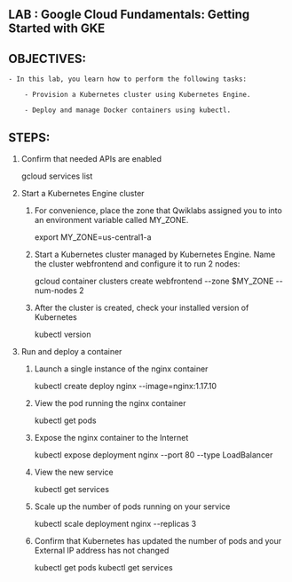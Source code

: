 ## LAB : Google Cloud Fundamentals: Getting Started with GKE

## OBJECTIVES:

    - In this lab, you learn how to perform the following tasks:
        
        - Provision a Kubernetes cluster using Kubernetes Engine.

        - Deploy and manage Docker containers using kubectl.

## STEPS:

1. Confirm that needed APIs are enabled

    gcloud services list

2. Start a Kubernetes Engine cluster

    1. For convenience, place the zone that Qwiklabs assigned you to into an environment variable called MY_ZONE.

        export MY_ZONE=us-central1-a

    2. Start a Kubernetes cluster managed by Kubernetes Engine. Name the cluster webfrontend and configure it to run 2 nodes:

        gcloud container clusters create webfrontend --zone $MY_ZONE --num-nodes 2

    3. After the cluster is created, check your installed version of Kubernetes   

        kubectl version

3. Run and deploy a container

    1. Launch a single instance of the nginx container

        kubectl create deploy nginx --image=nginx:1.17.10

    2. View the pod running the nginx container

        kubectl get pods

    3. Expose the nginx container to the Internet

        kubectl expose deployment nginx --port 80 --type LoadBalancer

    4. View the new service 

        kubectl get services

    5. Scale up the number of pods running on your service

        kubectl scale deployment nginx --replicas 3

    6. Confirm that Kubernetes has updated the number of pods and your External IP address has not changed

        kubectl get pods
        kubectl get services